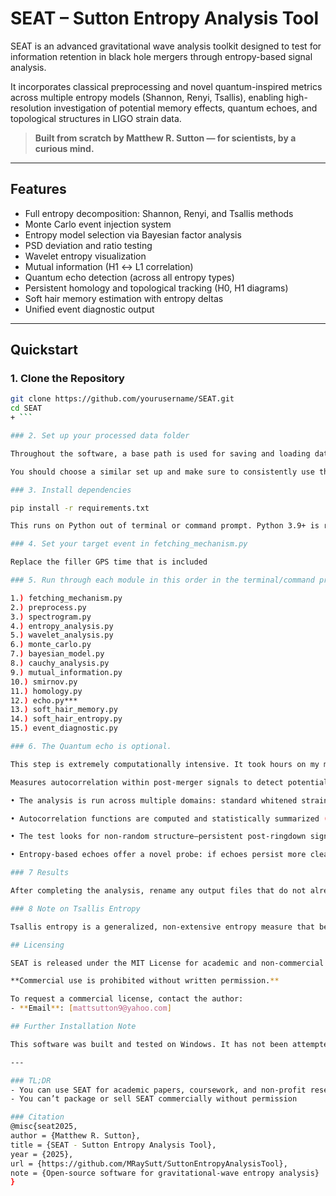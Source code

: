 # SEAT – Sutton Entropy Analysis Tool

SEAT is an advanced gravitational wave analysis toolkit designed to test for information retention in black hole mergers through entropy-based signal analysis.

It incorporates classical preprocessing and novel quantum-inspired metrics across multiple entropy models (Shannon, Renyi, Tsallis), enabling high-resolution investigation of potential memory effects, quantum echoes, and topological structures in LIGO strain data.

> **Built from scratch by Matthew R. Sutton — for scientists, by a curious mind.**

---

## Features

- Full entropy decomposition: Shannon, Renyi, and Tsallis methods
- Monte Carlo event injection system
- Entropy model selection via Bayesian factor analysis
- PSD deviation and ratio testing
- Wavelet entropy visualization
- Mutual information (H1 ↔ L1 correlation)
- Quantum echo detection (across all entropy types)
- Persistent homology and topological tracking (H0, H1 diagrams)
- Soft hair memory estimation with entropy deltas
- Unified event diagnostic output

---

## Quickstart

### 1. Clone the Repository

```bash
git clone https://github.com/yourusername/SEAT.git
cd SEAT
+ ```

### 2. Set up your processed data folder

Throughout the software, a base path is used for saving and loading data. This is defined in fetching_mechanism.py as processed_folder. I set this to a folder in my user directory, like: processed_folder = r"C:\Users\matts\processed"

You should choose a similar set up and make sure to consistently use this folder across all modules. Every script references this path, so keeping it organized ensures SEAT runs smoothly without broken file references. 

### 3. Install dependencies

pip install -r requirements.txt

This runs on Python out of terminal or command prompt. Python 3.9+ is recommended.

### 4. Set your target event in fetching_mechanism.py 

Replace the filler GPS time that is included 

### 5. Run through each module in this order in the terminal/command prompt as some build off of each other

1.) fetching_mechanism.py
2.) preprocess.py
3.) spectrogram.py
4.) entropy_analysis.py
5.) wavelet_analysis.py
6.) monte_carlo.py
7.) bayesian_model.py
8.) cauchy_analysis.py
9.) mutual_information.py
10.) smirnov.py
11.) homology.py
12.) echo.py***
13.) soft_hair_memory.py
14.) soft_hair_entropy.py
15.) event_diagnostic.py

### 6. The Quantum echo is optional.

This step is extremely computationally intensive. It took hours on my machine to run just one. This section is explained in detail below.

Measures autocorrelation within post-merger signals to detect potential “echoes”—low-amplitude, delayed repetitions of the original waveform. These echoes are hypothesized signatures of quantum-scale corrections near the event horizon.

• The analysis is run across multiple domains: standard whitened strain data, and entropy-transformed data (Shannon, Renyi, Tsallis).

• Autocorrelation functions are computed and statistically summarized (mean, std) for each channel and method.

• The test looks for non-random structure—persistent post-ringdown signals that cannot be explained by classical noise or detector artifacts.

• Entropy-based echoes offer a novel probe: if echoes persist more clearly in Renyi or Shannon domains than in raw strain, it suggests the information retention may be encoded in statistical structure, not amplitude.

### 7 Results

After completing the analysis, rename any output files that do not already include the event ID and store them in a dedicated folder to preserve results.

### 8 Note on Tsallis Entropy

Tsallis entropy is a generalized, non-extensive entropy measure that behaves differently from Shannon and Renyi under certain statistical conditions. Its sensitivity to long-range correlation and heavy-tailed distributions can produce extreme or sparse values, especially in systems with low information density or limited dynamic range. In SEAT, this may manifest as arrays of near-constant values (e.g., -9999) where Tsallis fails to resolve fine-grained structure. This is NOT a bug, but rather a reflection of its unique mathematical behavior. Users are encouraged to interpret Tsallis results qualitatively unless domain-specific tuning is applied.  

## Licensing

SEAT is released under the MIT License for academic and non-commercial use.

**Commercial use is prohibited without written permission.**

To request a commercial license, contact the author:
- **Email**: [mattsutton9@yahoo.com]

## Further Installation Note

This software was built and tested on Windows. It has not been attempted elsewhere.

---

### TL;DR
- You can use SEAT for academic papers, coursework, and non-profit research
- You can’t package or sell SEAT commercially without permission

### Citation 
@misc{seat2025,
author = {Matthew R. Sutton},
title = {SEAT - Sutton Entropy Analysis Tool},
year = {2025},
url = {https://github.com/MRaySutt/SuttonEntropyAnalysisTool},
note = {Open-source software for gravitational-wave entropy analysis}
}
